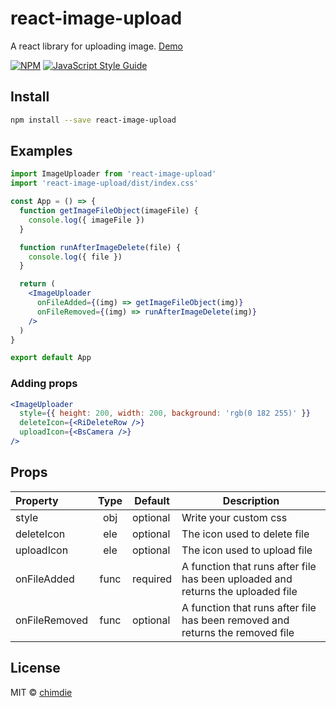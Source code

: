# react-image-upload

A react library for uploading image. [Demo](https://codesandbox.io/s/weathered-monad-ffdf7?file=/src/App.js)

[![NPM](https://img.shields.io/npm/v/react-image-upload.svg)](https://www.npmjs.com/package/react-image-upload) [![JavaScript Style Guide](https://img.shields.io/badge/code_style-standard-brightgreen.svg)](https://standardjs.com)

## Install

```bash
npm install --save react-image-upload
```

## Examples

```jsx
import ImageUploader from 'react-image-upload'
import 'react-image-upload/dist/index.css'

const App = () => {
  function getImageFileObject(imageFile) {
    console.log({ imageFile })
  }

  function runAfterImageDelete(file) {
    console.log({ file })
  }

  return (
    <ImageUploader
      onFileAdded={(img) => getImageFileObject(img)}
      onFileRemoved={(img) => runAfterImageDelete(img)}
    />
  )
}

export default App
```

### Adding props

```jsx
<ImageUploader
  style={{ height: 200, width: 200, background: 'rgb(0 182 255)' }}
  deleteIcon={<RiDeleteRow />}
  uploadIcon={<BsCamera />}
/>
```

## Props

| Property      | Type | Default  | Description                                                                     |
| :------------ | :--: | -------- | ------------------------------------------------------------------------------- |
| style         | obj  | optional | Write your custom css                                                           |
| deleteIcon    | ele  | optional | The icon used to delete file                                                    |
| uploadIcon    | ele  | optional | The icon used to upload file                                                    |
| onFileAdded   | func | required | A function that runs after file has been uploaded and returns the uploaded file |
| onFileRemoved | func | optional | A function that runs after file has been removed and returns the removed file   |

## License

MIT © [chimdie](https://github.com/chimdie)
